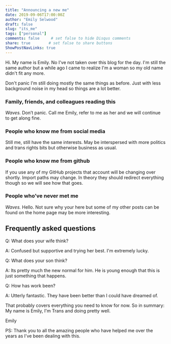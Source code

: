 ```yaml
---
title: "Announcing a new me"
date: 2019-09-06T17:00:00Z
author: "Emily Selwood"
draft: false
slug: "its_me"
tags: ["personal"]
comments: false     # set false to hide Disqus comments
share: true        # set false to share buttons
ShowPostNavLinks: true
---
```


Hi. My name is Emily. No I've not taken over this blog for the day. I'm still the same author but a while ago I came to realize I'm a woman so my old name didn't fit any more.

Don't panic I'm still doing mostly the same things as before. Just with less background noise in my head so things are a lot better.

### Family, friends, and colleagues reading this

*Waves.* Don’t panic. Call me Emily, refer to me as her and we will continue to get along fine.

### People who know me from social media

Still me, still have the same interests. May be interspersed with more politics and trans rights bits but otherwise business as usual.

### People who know me from github

If you use any of my GitHub projects that account will be changing over shortly. Import paths may change. In theory they should redirect everything though so we will see how that goes.

### People who’ve never met me

*Waves.* Hello. Not sure why your here but some of my other posts can be found on the home page may be more interesting.

## Frequently asked questions

Q: What does your wife think?

A: Confused but supportive and trying her best. I'm extremely lucky.

Q: What does your son think?

A: Its pretty much the new normal for him. He is young enough that this is just something that happens.

Q: How has work been?

A: Utterly fantastic. They have been better than I could have dreamed of.

That probably covers everything you need to know for now. So in summary: My name is Emily, I'm Trans and doing pretty well.

Emily

PS: Thank you to all the amazing people who have helped me over the years as I’ve been dealing with this.
